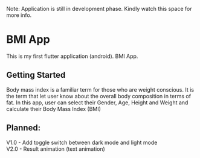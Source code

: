 Note: Application is still in development phase. Kindly watch this space for more info.

# BMI App

This is my first flutter application (android).
BMI App.

## Getting Started

Body mass index is a familiar term for those who are weight conscious. It is the term that let user know about the overall body composition in terms of fat.
In this app, user can select their Gender, Age, Height and Weight and calculate their Body Mass Index (BMI)


## Planned:

V1.0 - Add toggle switch between dark mode and light mode </br>
V2.0 - Result animation (text animation)
